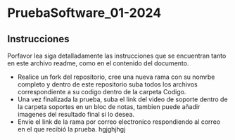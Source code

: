 # PruebaSoftware_01-2024
## Instrucciones
Porfavor lea siga detalladamente las instrucciones que se encuentran tanto en este archivo readme, como en el contenido del documento.
- Realice un fork del repositorio, cree una nueva rama con su nomrbe completo y dentro de este repositorio suba todos los archivos correspondiente a su codigo dentro de la carpeta Codigo.
- Una vez finalizada la prueba, suba el link del video de soporte dentro de la carpeta soportes en un bloc de notas, tambien puede añadir imagenes del resultado final si lo desea.
- Envíe el link de la rama por correo electronico respondiendo al correo en el que recibió la prueba.
hgjghjhgj
